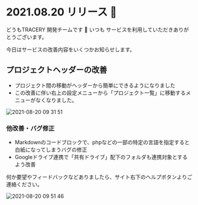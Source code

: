 # 2021.08.20 リリース 🎊

どうもTRACERY 開発チームです 🙋
いつも サービスを利用していただきありがとうございます。

今日はサービスの改善内容をいくつかお知らせします。


## プロジェクトヘッダーの改善

* プロジェクト間の移動がヘッダーから簡単にできるようになりました
* この改善に伴い右上の設定メニューから「プロジェクト一覧」に移動するメニューがなくなりました。

![2021-08-20 09 31 51](https://user-images.githubusercontent.com/26263/130161801-23d2db66-0a82-4c28-81e9-43b1d16a6cfc.gif)


### 他改善・バグ修正

* Markdownのコードブロックで、phpなどの一部の特定の言語を指定すると白紙になってしまうバグの修正
* Googleドライブ連携で「共有ドライブ」配下のフォルダも連携対象とするよう改善


何か要望やフィードバックなどありましたら、サイト右下のヘルプボタンよりご連絡ください。

![2021-08-20 09 51 46](https://user-images.githubusercontent.com/26263/130162047-630d1eb8-9055-467b-bb1c-d7c430be6d17.gif)

